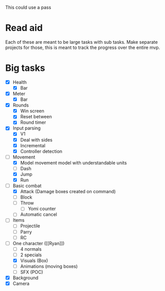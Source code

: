 This could use a pass

# Read aid
Each of these are meant to be large tasks with sub tasks. Make separate projects for those, this is meant to track the progress over the entire mvp.
# Big tasks
- [x] Health
	- [x] Bar
- [x] Meter
	- [x] Bar
- [x] Rounds
	- [x] Win screen
	- [x] Reset between
	- [x] Round timer
- [x] Input parsing
	- [x] V1
	- [x] Deal with sides
	- [x] Incremental
	- [x] Controller detection
- [ ] Movement
	- [x] Model movement model with understandable units
	- [ ] Dash
	- [x] Jump
	- [x] Run
- [ ] Basic combat
	- [x] Attack (Damage boxes created on command)
	- [ ] Block
	- [ ] Throw
		- [ ] Yomi counter
	- [ ] Automatic cancel
- [ ] Items
	- [ ] Projectile
	- [ ] Parry
	- [ ] RC
- [ ] One character ([[Ryan]])
	- [ ] 4 normals
	- [ ] 2 specials
	- [x] Visuals (Box)
	- [ ] Animations (moving boxes)
	- [ ] SFX (POC)
- [x] Background
- [x] Camera
